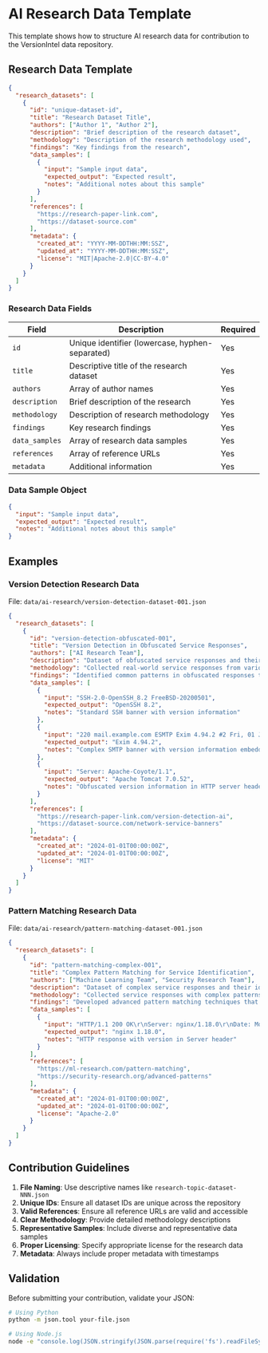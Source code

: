 # AI Research Data Template

This template shows how to structure AI research data for contribution to the VersionIntel data repository.

## Research Data Template

```json
{
  "research_datasets": [
    {
      "id": "unique-dataset-id",
      "title": "Research Dataset Title",
      "authors": ["Author 1", "Author 2"],
      "description": "Brief description of the research dataset",
      "methodology": "Description of the research methodology used",
      "findings": "Key findings from the research",
      "data_samples": [
        {
          "input": "Sample input data",
          "expected_output": "Expected result",
          "notes": "Additional notes about this sample"
        }
      ],
      "references": [
        "https://research-paper-link.com",
        "https://dataset-source.com"
      ],
      "metadata": {
        "created_at": "YYYY-MM-DDTHH:MM:SSZ",
        "updated_at": "YYYY-MM-DDTHH:MM:SSZ",
        "license": "MIT|Apache-2.0|CC-BY-4.0"
      }
    }
  ]
}
```

### Research Data Fields

| Field | Description | Required |
|-------|-------------|----------|
| `id` | Unique identifier (lowercase, hyphen-separated) | Yes |
| `title` | Descriptive title of the research dataset | Yes |
| `authors` | Array of author names | Yes |
| `description` | Brief description of the research | Yes |
| `methodology` | Description of research methodology | Yes |
| `findings` | Key research findings | Yes |
| `data_samples` | Array of research data samples | Yes |
| `references` | Array of reference URLs | Yes |
| `metadata` | Additional information | Yes |

### Data Sample Object

```json
{
  "input": "Sample input data",
  "expected_output": "Expected result",
  "notes": "Additional notes about this sample"
}
```

## Examples

### Version Detection Research Data

File: `data/ai-research/version-detection-dataset-001.json`

```json
{
  "research_datasets": [
    {
      "id": "version-detection-obfuscated-001",
      "title": "Version Detection in Obfuscated Service Responses",
      "authors": ["AI Research Team"],
      "description": "Dataset of obfuscated service responses and their corresponding version information for training AI models",
      "methodology": "Collected real-world service responses from various network services and manually extracted version information",
      "findings": "Identified common patterns in obfuscated responses that can be used to improve version detection accuracy through machine learning",
      "data_samples": [
        {
          "input": "SSH-2.0-OpenSSH_8.2 FreeBSD-20200501",
          "expected_output": "OpenSSH 8.2",
          "notes": "Standard SSH banner with version information"
        },
        {
          "input": "220 mail.example.com ESMTP Exim 4.94.2 #2 Fri, 01 Jan 2021 00:00:00 +0000",
          "expected_output": "Exim 4.94.2",
          "notes": "Complex SMTP banner with version information embedded"
        },
        {
          "input": "Server: Apache-Coyote/1.1",
          "expected_output": "Apache Tomcat 7.0.52",
          "notes": "Obfuscated version information in HTTP server header"
        }
      ],
      "references": [
        "https://research-paper-link.com/version-detection-ai",
        "https://dataset-source.com/network-service-banners"
      ],
      "metadata": {
        "created_at": "2024-01-01T00:00:00Z",
        "updated_at": "2024-01-01T00:00:00Z",
        "license": "MIT"
      }
    }
  ]
}
```

### Pattern Matching Research Data

File: `data/ai-research/pattern-matching-dataset-001.json`

```json
{
  "research_datasets": [
    {
      "id": "pattern-matching-complex-001",
      "title": "Complex Pattern Matching for Service Identification",
      "authors": ["Machine Learning Team", "Security Research Team"],
      "description": "Dataset of complex service responses and their identification patterns for training pattern matching algorithms",
      "methodology": "Collected service responses with complex patterns and developed regex patterns for identification",
      "findings": "Developed advanced pattern matching techniques that improve service identification accuracy by 15%",
      "data_samples": [
        {
          "input": "HTTP/1.1 200 OK\r\nServer: nginx/1.18.0\r\nDate: Mon, 01 Jan 2021 00:00:00 GMT\r\nContent-Type: text/html\r\nContent-Length: 1234\r\nLast-Modified: Sun, 31 Dec 2020 23:59:59 GMT\r\nConnection: keep-alive\r\nETag: \"1234567890\"\r\nAccept-Ranges: bytes\r\n\r\n",
          "expected_output": "nginx 1.18.0",
          "notes": "HTTP response with version in Server header"
        }
      ],
      "references": [
        "https://ml-research.com/pattern-matching",
        "https://security-research.org/advanced-patterns"
      ],
      "metadata": {
        "created_at": "2024-01-01T00:00:00Z",
        "updated_at": "2024-01-01T00:00:00Z",
        "license": "Apache-2.0"
      }
    }
  ]
}
```

## Contribution Guidelines

1. **File Naming**: Use descriptive names like `research-topic-dataset-NNN.json`
2. **Unique IDs**: Ensure all dataset IDs are unique across the repository
3. **Valid References**: Ensure all reference URLs are valid and accessible
4. **Clear Methodology**: Provide detailed methodology descriptions
5. **Representative Samples**: Include diverse and representative data samples
6. **Proper Licensing**: Specify appropriate license for the research data
7. **Metadata**: Always include proper metadata with timestamps

## Validation

Before submitting your contribution, validate your JSON:

```bash
# Using Python
python -m json.tool your-file.json

# Using Node.js
node -e "console.log(JSON.stringify(JSON.parse(require('fs').readFileSync('your-file.json')), null, 2))"
```